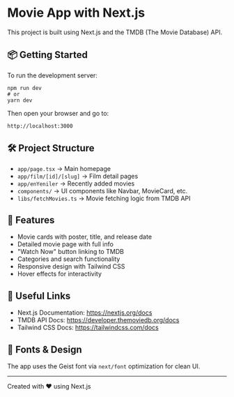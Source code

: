Movie App with Next.js
=======================

This project is built using Next.js and the TMDB (The Movie Database) API.

📦 Getting Started
------------------

To run the development server:

    npm run dev
    # or
    yarn dev

Then open your browser and go to:

    http://localhost:3000

🛠️ Project Structure
---------------------

- `app/page.tsx`         → Main homepage
- `app/film/[id]/[slug]` → Film detail pages
- `app/enYeniler`        → Recently added movies
- `components/`          → UI components like Navbar, MovieCard, etc.
- `libs/fetchMovies.ts`  → Movie fetching logic from TMDB API

🧠 Features
-----------

- Movie cards with poster, title, and release date
- Detailed movie page with full info
- "Watch Now" button linking to TMDB
- Categories and search functionality
- Responsive design with Tailwind CSS
- Hover effects for interactivity


🔗 Useful Links
---------------

- Next.js Documentation: https://nextjs.org/docs
- TMDB API Docs: https://developer.themoviedb.org/docs
- Tailwind CSS Docs: https://tailwindcss.com/docs

🎨 Fonts & Design
------------------

The app uses the Geist font via `next/font` optimization for clean UI.

---

Created with ❤️ using Next.js
